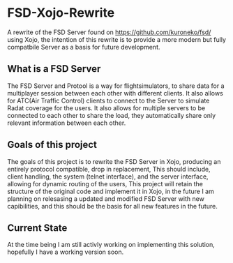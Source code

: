 # FSD-Xojo-Rewrite
A rewrite of the FSD Server found on https://github.com/kuroneko/fsd/ using Xojo, the intention
of this rewrite is to provide a more modern but fully compatbile Server as a basis for future development.
## What is a FSD Server
The FSD Server and Protool is a way for flightsimulators, to share data for a multiplayer session between each other with different clients. It also allows for ATC(Air Traffic Control) clients to connect to the Server to simulate Radat coverage for the users.
It also allows for multiple servers to be connected to each other to share the load, they automatically share only relevant information between each other.
## Goals of this project
The goals of this project is to rewrite the FSD Server in Xojo, producing an entirely protocol compatible, drop in replacement,
This should include, client handling, the system (telnet interface), and the server interface, allowing for dynamic routing of the users,
This project will retain the structure of the original code and implement it in Xojo, in the future I am planning on relesasing a updated and modified
FSD Server with new capibilities, and this should be the basis for all new features in the future.
## Current State
At the time being I am still activly working on implementing this solution, hopefully I have a working version soon.